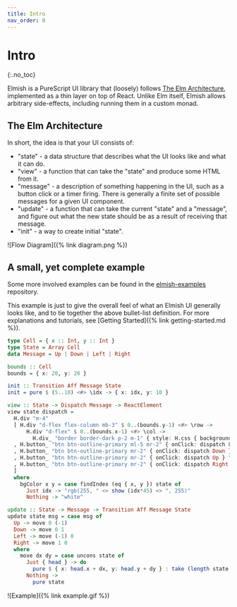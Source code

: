 ```yaml
---
title: Intro
nav_order: 0
---
```


# Intro
{:.no_toc}

Elmish is a PureScript UI library that (loosely) follows [The Elm
Architecture](https://guide.elm-lang.org/architecture/), implemented as a
thin layer on top of React. Unlike Elm itself, Elmish allows arbitrary
side-effects, including running them in a custom monad.

## The Elm Architecture

In short, the idea is that your UI consists of:

* "state" - a data structure that describes what the UI looks like and what it
  can do.
* "view" - a function that can take the "state" and produce some HTML from it.
* "message" - a description of something happening in the UI, such as a button
  click or a timer firing. There is generally a finite set of possible messages
  for a given UI component.
* "update" - a function that can take the current "state" and a "message", and
  figure out what the new state should be as a result of receiving that message.
* "init" - a way to create initial "state".

![Flow Diagram]({% link diagram.png %})

## A small, yet complete example

Some more involved examples can be found in the
[elmish-examples](https://github.com/collegevine/purescript-elmish-examples)
repository.

This example is just to give the overall feel of what an Elmish UI generally
looks like, and to tie together the above bullet-list definition. For more
explanations and tutorials, see [Getting Started]({% link getting-started.md %}).

```haskell
type Cell = { x :: Int, y :: Int }
type State = Array Cell
data Message = Up | Down | Left | Right

bounds :: Cell
bounds = { x: 20, y: 20 }

init :: Transition Aff Message State
init = pure $ (5..10) <#> \idx -> { x: idx, y: 10 }

view :: State -> Dispatch Message -> ReactElement
view state dispatch =
  H.div "m-4"
  [ H.div "d-flex flex-column mb-3" $ 0..(bounds.y-1) <#> \row ->
      H.div "d-flex" $ 0..(bounds.x-1) <#> \col ->
        H.div_ "border border-dark p-2 m-1" { style: H.css { background: bgColor col row } } ""
  , H.button_ "btn btn-outline-primary ml-5 mr-2" { onClick: dispatch Left } "⬅️"
  , H.button_ "btn btn-outline-primary mr-2" { onClick: dispatch Down } "⬇️"
  , H.button_ "btn btn-outline-primary mr-2" { onClick: dispatch Up } "⬆️"
  , H.button_ "btn btn-outline-primary mr-2" { onClick: dispatch Right } "➡️"
  ]
  where
    bgColor x y = case findIndex (eq { x, y }) state of
      Just idx -> "rgb(255, " <> show (idx*45) <> ", 255)"
      Nothing -> "white"

update :: State -> Message -> Transition Aff Message State
update state msg = case msg of
  Up -> move 0 (-1)
  Down -> move 0 1
  Left -> move (-1) 0
  Right -> move 1 0
  where
    move dx dy = case uncons state of
      Just { head } -> do
        pure $ { x: head.x + dx, y: head.y + dy } : take (length state - 1) state
      Nothing ->
        pure state
```

![Example]({% link example.gif %})
